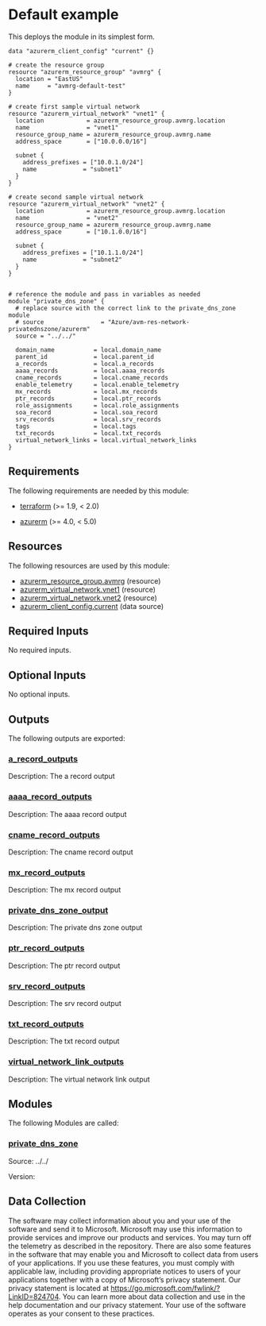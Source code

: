 <!-- BEGIN_TF_DOCS -->
# Default example

This deploys the module in its simplest form.

```hcl
data "azurerm_client_config" "current" {}

# create the resource group
resource "azurerm_resource_group" "avmrg" {
  location = "EastUS"
  name     = "avmrg-default-test"
}

# create first sample virtual network
resource "azurerm_virtual_network" "vnet1" {
  location            = azurerm_resource_group.avmrg.location
  name                = "vnet1"
  resource_group_name = azurerm_resource_group.avmrg.name
  address_space       = ["10.0.0.0/16"]

  subnet {
    address_prefixes = ["10.0.1.0/24"]
    name             = "subnet1"
  }
}

# create second sample virtual network
resource "azurerm_virtual_network" "vnet2" {
  location            = azurerm_resource_group.avmrg.location
  name                = "vnet2"
  resource_group_name = azurerm_resource_group.avmrg.name
  address_space       = ["10.1.0.0/16"]

  subnet {
    address_prefixes = ["10.1.1.0/24"]
    name             = "subnet2"
  }
}


# reference the module and pass in variables as needed
module "private_dns_zone" {
  # replace source with the correct link to the private_dns_zone module
  # source                = "Azure/avm-res-network-privatednszone/azurerm"
  source = "../../"

  domain_name           = local.domain_name
  parent_id             = local.parent_id
  a_records             = local.a_records
  aaaa_records          = local.aaaa_records
  cname_records         = local.cname_records
  enable_telemetry      = local.enable_telemetry
  mx_records            = local.mx_records
  ptr_records           = local.ptr_records
  role_assignments      = local.role_assignments
  soa_record            = local.soa_record
  srv_records           = local.srv_records
  tags                  = local.tags
  txt_records           = local.txt_records
  virtual_network_links = local.virtual_network_links
}
```

<!-- markdownlint-disable MD033 -->
## Requirements

The following requirements are needed by this module:

- <a name="requirement_terraform"></a> [terraform](#requirement\_terraform) (>= 1.9, < 2.0)

- <a name="requirement_azurerm"></a> [azurerm](#requirement\_azurerm) (>= 4.0, < 5.0)

## Resources

The following resources are used by this module:

- [azurerm_resource_group.avmrg](https://registry.terraform.io/providers/hashicorp/azurerm/latest/docs/resources/resource_group) (resource)
- [azurerm_virtual_network.vnet1](https://registry.terraform.io/providers/hashicorp/azurerm/latest/docs/resources/virtual_network) (resource)
- [azurerm_virtual_network.vnet2](https://registry.terraform.io/providers/hashicorp/azurerm/latest/docs/resources/virtual_network) (resource)
- [azurerm_client_config.current](https://registry.terraform.io/providers/hashicorp/azurerm/latest/docs/data-sources/client_config) (data source)

<!-- markdownlint-disable MD013 -->
## Required Inputs

No required inputs.

## Optional Inputs

No optional inputs.

## Outputs

The following outputs are exported:

### <a name="output_a_record_outputs"></a> [a\_record\_outputs](#output\_a\_record\_outputs)

Description: The a record output

### <a name="output_aaaa_record_outputs"></a> [aaaa\_record\_outputs](#output\_aaaa\_record\_outputs)

Description: The aaaa record output

### <a name="output_cname_record_outputs"></a> [cname\_record\_outputs](#output\_cname\_record\_outputs)

Description: The cname record output

### <a name="output_mx_record_outputs"></a> [mx\_record\_outputs](#output\_mx\_record\_outputs)

Description: The mx record output

### <a name="output_private_dns_zone_output"></a> [private\_dns\_zone\_output](#output\_private\_dns\_zone\_output)

Description: The private dns zone output

### <a name="output_ptr_record_outputs"></a> [ptr\_record\_outputs](#output\_ptr\_record\_outputs)

Description: The ptr record output

### <a name="output_srv_record_outputs"></a> [srv\_record\_outputs](#output\_srv\_record\_outputs)

Description: The srv record output

### <a name="output_txt_record_outputs"></a> [txt\_record\_outputs](#output\_txt\_record\_outputs)

Description: The txt record output

### <a name="output_virtual_network_link_outputs"></a> [virtual\_network\_link\_outputs](#output\_virtual\_network\_link\_outputs)

Description: The virtual network link output

## Modules

The following Modules are called:

### <a name="module_private_dns_zone"></a> [private\_dns\_zone](#module\_private\_dns\_zone)

Source: ../../

Version:

<!-- markdownlint-disable-next-line MD041 -->
## Data Collection

The software may collect information about you and your use of the software and send it to Microsoft. Microsoft may use this information to provide services and improve our products and services. You may turn off the telemetry as described in the repository. There are also some features in the software that may enable you and Microsoft to collect data from users of your applications. If you use these features, you must comply with applicable law, including providing appropriate notices to users of your applications together with a copy of Microsoft’s privacy statement. Our privacy statement is located at <https://go.microsoft.com/fwlink/?LinkID=824704>. You can learn more about data collection and use in the help documentation and our privacy statement. Your use of the software operates as your consent to these practices.
<!-- END_TF_DOCS -->